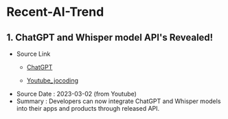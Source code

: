 # Recent-AI-Trend

## 1. ChatGPT and Whisper model API's Revealed!
* Source Link
  * [ChatGPT](https://openai.com/blog/introducing-chatgpt-and-whisper-apis)

  * [Youtube_jocoding](https://www.youtube.com/@jocoding/community)
* Source Date : 2023-03-02 (from Youtube)
* Summary : Developers can now integrate ChatGPT and Whisper models into their apps and products through released API.



